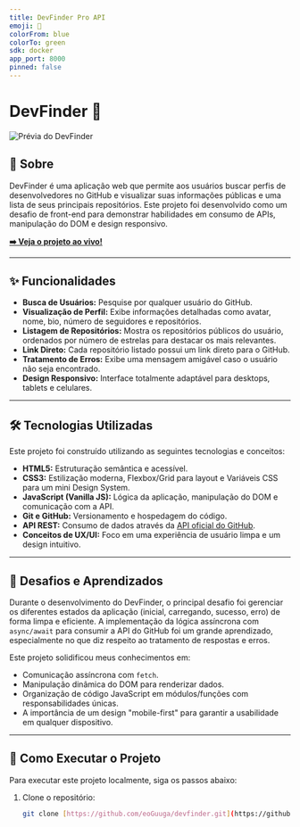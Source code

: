 ```yaml
---
title: DevFinder Pro API
emoji: 🚀
colorFrom: blue
colorTo: green
sdk: docker
app_port: 8000
pinned: false
---
```






# DevFinder 🚀

![Prévia do DevFinder](./assets/images/devfinder-preview.png)

## 📖 Sobre

DevFinder é uma aplicação web que permite aos usuários buscar perfis de desenvolvedores no GitHub e visualizar suas informações públicas e uma lista de seus principais repositórios. Este projeto foi desenvolvido como um desafio de front-end para demonstrar habilidades em consumo de APIs, manipulação do DOM e design responsivo.

**[➡️ Veja o projeto ao vivo!](link-para-o-seu-deploy-no-netlify-ou-vercel)**

---

## ✨ Funcionalidades

- **Busca de Usuários:** Pesquise por qualquer usuário do GitHub.
- **Visualização de Perfil:** Exibe informações detalhadas como avatar, nome, bio, número de seguidores e repositórios.
- **Listagem de Repositórios:** Mostra os repositórios públicos do usuário, ordenados por número de estrelas para destacar os mais relevantes.
- **Link Direto:** Cada repositório listado possui um link direto para o GitHub.
- **Tratamento de Erros:** Exibe uma mensagem amigável caso o usuário não seja encontrado.
- **Design Responsivo:** Interface totalmente adaptável para desktops, tablets e celulares.

---

## 🛠️ Tecnologias Utilizadas

Este projeto foi construído utilizando as seguintes tecnologias e conceitos:

- **HTML5:** Estruturação semântica e acessível.
- **CSS3:** Estilização moderna, Flexbox/Grid para layout e Variáveis CSS para um mini Design System.
- **JavaScript (Vanilla JS):** Lógica da aplicação, manipulação do DOM e comunicação com a API.
- **Git e GitHub:** Versionamento e hospedagem do código.
- **API REST:** Consumo de dados através da [API oficial do GitHub](https://docs.github.com/pt/rest).
- **Conceitos de UX/UI:** Foco em uma experiência de usuário limpa e um design intuitivo.

---

## 🧠 Desafios e Aprendizados

Durante o desenvolvimento do DevFinder, o principal desafio foi gerenciar os diferentes estados da aplicação (inicial, carregando, sucesso, erro) de forma limpa e eficiente. A implementação da lógica assíncrona com `async/await` para consumir a API do GitHub foi um grande aprendizado, especialmente no que diz respeito ao tratamento de respostas e erros.

Este projeto solidificou meus conhecimentos em:

- Comunicação assíncrona com `fetch`.
- Manipulação dinâmica do DOM para renderizar dados.
- Organização de código JavaScript em módulos/funções com responsabilidades únicas.
- A importância de um design "mobile-first" para garantir a usabilidade em qualquer dispositivo.

---

## 🚀 Como Executar o Projeto

Para executar este projeto localmente, siga os passos abaixo:

1. Clone o repositório:
   ```bash
   git clone [https://github.com/eoGuuga/devfinder.git](https://github.com/eoGuuga/devfinder.git)
